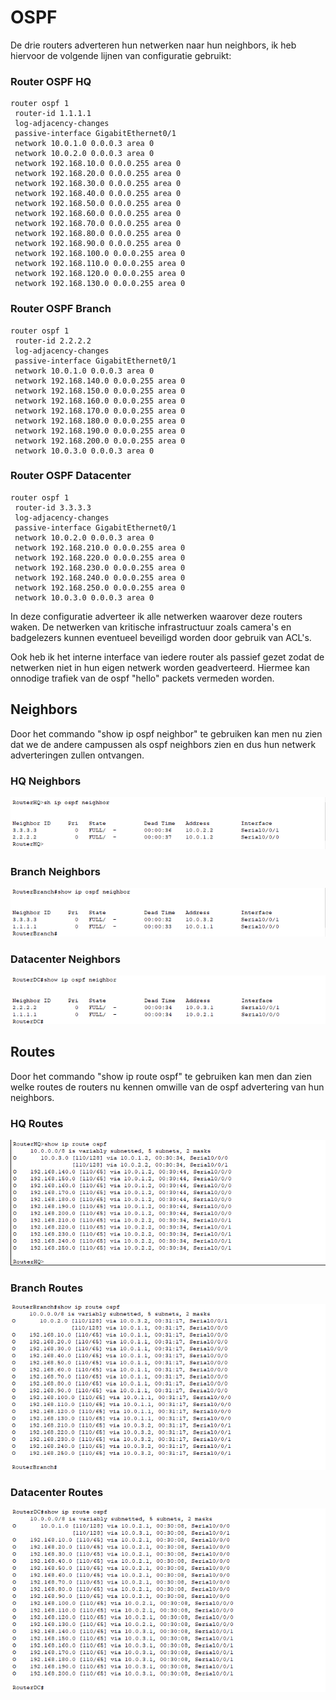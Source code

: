 # OSPF

De drie routers adverteren hun netwerken naar hun neighbors, ik heb hiervoor de volgende lijnen van configuratie gebruikt:

### Router OSPF HQ

```
router ospf 1
 router-id 1.1.1.1
 log-adjacency-changes
 passive-interface GigabitEthernet0/1
 network 10.0.1.0 0.0.0.3 area 0
 network 10.0.2.0 0.0.0.3 area 0
 network 192.168.10.0 0.0.0.255 area 0
 network 192.168.20.0 0.0.0.255 area 0
 network 192.168.30.0 0.0.0.255 area 0
 network 192.168.40.0 0.0.0.255 area 0
 network 192.168.50.0 0.0.0.255 area 0
 network 192.168.60.0 0.0.0.255 area 0
 network 192.168.70.0 0.0.0.255 area 0
 network 192.168.80.0 0.0.0.255 area 0
 network 192.168.90.0 0.0.0.255 area 0
 network 192.168.100.0 0.0.0.255 area 0
 network 192.168.110.0 0.0.0.255 area 0
 network 192.168.120.0 0.0.0.255 area 0
 network 192.168.130.0 0.0.0.255 area 0

```

### Router OSPF Branch

```
router ospf 1
 router-id 2.2.2.2
 log-adjacency-changes
 passive-interface GigabitEthernet0/1
 network 10.0.1.0 0.0.0.3 area 0
 network 192.168.140.0 0.0.0.255 area 0
 network 192.168.150.0 0.0.0.255 area 0
 network 192.168.160.0 0.0.0.255 area 0
 network 192.168.170.0 0.0.0.255 area 0
 network 192.168.180.0 0.0.0.255 area 0
 network 192.168.190.0 0.0.0.255 area 0
 network 192.168.200.0 0.0.0.255 area 0
 network 10.0.3.0 0.0.0.3 area 0
```

### Router OSPF Datacenter

```
router ospf 1
 router-id 3.3.3.3
 log-adjacency-changes
 passive-interface GigabitEthernet0/1
 network 10.0.2.0 0.0.0.3 area 0
 network 192.168.210.0 0.0.0.255 area 0
 network 192.168.220.0 0.0.0.255 area 0
 network 192.168.230.0 0.0.0.255 area 0
 network 192.168.240.0 0.0.0.255 area 0
 network 192.168.250.0 0.0.0.255 area 0
 network 10.0.3.0 0.0.0.3 area 0
```

In deze configuratie adverteer ik alle netwerken waarover deze routers waken. De netwerken van kritische infrastructuur zoals camera's en badgelezers kunnen eventueel beveiligd worden door gebruik van ACL's.

Ook heb ik het interne interface van iedere router als passief gezet zodat de netwerken niet in hun eigen netwerk worden geadverteerd. Hiermee kan onnodige trafiek van de ospf "hello" packets vermeden worden.


## Neighbors

Door het commando "show ip ospf neighbor" te gebruiken kan men nu zien dat we de andere campussen als ospf neighbors zien en dus hun netwerk adverteringen zullen ontvangen.

### HQ Neighbors

![HQ Neighbors](hqneighbors.png)

### Branch Neighbors

![Branch Neighbors](branchneighbors.png)

### Datacenter Neighbors

![Datacenter Neighbors](dcneighbors.png)

## Routes

Door het commando "show ip route ospf" te gebruiken kan men dan zien welke routes de routers nu kennen omwille van de ospf advertering van hun neighbors.

### HQ Routes

![HQ Routes](hqroutes.png)

### Branch Routes

![Branch Routes](branchroutes.png)

### Datacenter Routes

![Datacenter Routes](dcroutes.png)